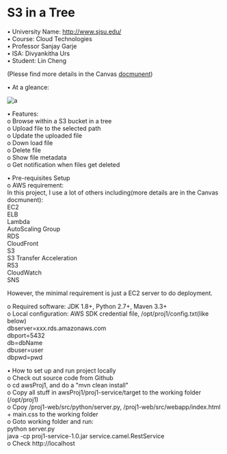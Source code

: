 
S3 in a Tree
======================


•	University Name: http://www.sjsu.edu/  
•	Course: Cloud Technologies  
•	Professor Sanjay Garje  
•	ISA: Divyankitha Urs  
•	Student: Lin Cheng  

(Plesse find more details in the Canvas [docmunent](https://sjsu.instructure.com/files/48297608))  
	  
•	At a gleance:  
  
![a](https://github.com/xzchenglin/sjsu/blob/master/awsProj1/sc.png)  
  
•	Features:  
   o Browse within a S3 bucket in a tree  
   o	Upload file to the selected path  
   o	Update the uploaded file  
   o	Down load file  
   o	Delete file  
   o	Show file metadata  
   o	Get notification when files get deleted  

•	Pre-requisites Setup  
   o	AWS requirement:  
    In this project, I use a lot of others including(more details are in the Canvas docmunent):  
      EC2  
      ELB  
      Lambda  
      AutoScaling Group  
      RDS  
      CloudFront  
      S3  
      S3 Transfer Acceleration  
      R53  
      CloudWatch  
      SNS  
      
   However, the minimal requirement is just a EC2 server to do deployment.   
  
   o	Required software: JDK 1.8+, Python 2.7+, Maven 3.3+  
   o	Local configuration: AWS SDK credential file, /opt/proj1/config.txt(like below)  
      dbserver=xxx.rds.amazonaws.com  
      dbport=5432  
      db=dbName  
      dbuser=user  
      dbpwd=pwd  
  
•	How to set up and run project locally  
   o	Check out source code from Github  
   o	cd awsProj1, and do a "mvn clean install"  
   o	Copy all stuff in awsProj1/proj1-service/target to the working folder (/opt/proj1)  
   o	Cpoy /proj1-web/src/python/server.py, /proj1-web/src/webapp/index.html + main.css to the working folder  
   o	Goto working folder and run:  
       python server.py  
       java -cp proj1-service-1.0.jar  service.camel.RestService  
   o	Check http://localhost
 


